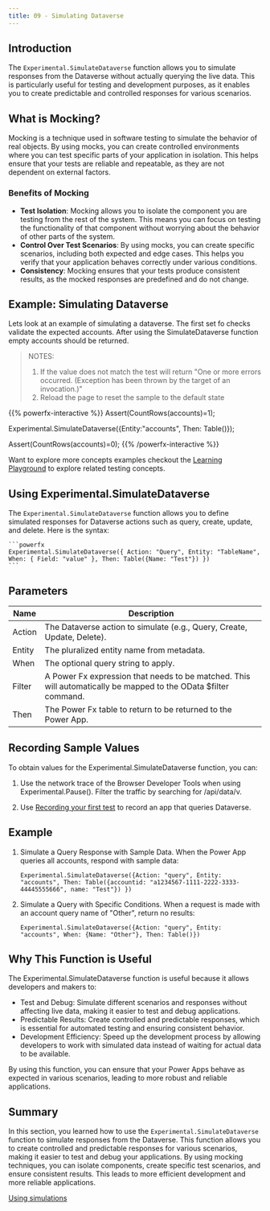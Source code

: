 ```yaml
---
title: 09 - Simulating Dataverse
---
```


## Introduction

The `Experimental.SimulateDataverse` function allows you to simulate responses from the Dataverse without actually querying the live data. This is particularly useful for testing and development purposes, as it enables you to create predictable and controlled responses for various scenarios.

## What is Mocking?

Mocking is a technique used in software testing to simulate the behavior of real objects. By using mocks, you can create controlled environments where you can test specific parts of your application in isolation. This helps ensure that your tests are reliable and repeatable, as they are not dependent on external factors.

### Benefits of Mocking

- **Test Isolation**: Mocking allows you to isolate the component you are testing from the rest of the system. This means you can focus on testing the functionality of that component without worrying about the behavior of other parts of the system.
- **Control Over Test Scenarios**: By using mocks, you can create specific scenarios, including both expected and edge cases. This helps you verify that your application behaves correctly under various conditions.
- **Consistency**: Mocking ensures that your tests produce consistent results, as the mocked responses are predefined and do not change.

## Example: Simulating Dataverse

Lets look at an example of simulating a dataverse. The first set fo checks validate the expected accounts. After using the SimulateDataverse function empty accounts should be returned.

> NOTES:
> 1. If the value does not match the test will return "One or more errors occurred. (Exception has been thrown by the target of an invocation.)"
> 2. Reload the page to reset the sample to the default state

{{% powerfx-interactive %}}
Assert(CountRows(accounts)=1);

Experimental.SimulateDataverse({Entity:"accounts", Then: Table()});

Assert(CountRows(accounts)=0);
{{% /powerfx-interactive %}}

Want to explore more concepts examples checkout the [Learning Playground](/PowerApps-TestEngine/learning/playground?title=assert-simulated-dataverse) to explore related testing concepts.

## Using Experimental.SimulateDataverse

The `Experimental.SimulateDataverse` function allows you to define simulated responses for Dataverse actions such as query, create, update, and delete. Here is the syntax:

    ```powerfx
    Experimental.SimulateDataverse({ Action: "Query", Entity: "TableName", When: { Field: "value" }, Then: Table({Name: "Test"}) })
    ```

## Parameters

| Name	| Description |
|-------|-------------|
|Action |The Dataverse action to simulate (e.g., Query, Create, Update, Delete).
|Entity	| The pluralized entity name from metadata.
|When	|The optional query string to apply.
|Filter	| A Power Fx expression that needs to be matched. This will automatically be mapped to the OData $filter command.
| Then	| The Power Fx table to return to be returned to the Power App.

## Recording Sample Values

To obtain values for the Experimental.SimulateDataverse function, you can:

1. Use the network trace of the Browser Developer Tools when using Experimental.Pause(). Filter the traffic by searching for /api/data/v.

2. Use [Recording your first test](./05-recording-your-first-test.md) to record an app that queries Dataverse.

## Example
1. Simulate a Query Response with Sample Data. When the Power App queries all accounts, respond with sample data:

    ```powerfx
    Experimental.SimulateDataverse({Action: "query", Entity: "accounts", Then: Table({accountid: "a1234567-1111-2222-3333-44445555666", name: "Test"}) })
    ```

2. Simulate a Query with Specific Conditions. When a request is made with an account query name of "Other", return no results:

    ```powerfx
    Experimental.SimulateDataverse({Action: "query", Entity: "accounts", When: {Name: "Other"}, Then: Table()})
    ```

## Why This Function is Useful

The Experimental.SimulateDataverse function is useful because it allows developers and makers to:

- Test and Debug: Simulate different scenarios and responses without affecting live data, making it easier to test and debug applications.
- Predictable Results: Create controlled and predictable responses, which is essential for automated testing and ensuring consistent behavior.
- Development Efficiency: Speed up the development process by allowing developers to work with simulated data instead of waiting for actual data to be available.

By using this function, you can ensure that your Power Apps behave as expected in various scenarios, leading to more robust and reliable applications.

## Summary

In this section, you learned how to use the `Experimental.SimulateDataverse` function to simulate responses from the Dataverse. This function allows you to create controlled and predictable responses for various scenarios, making it easier to test and debug your applications. By using mocking techniques, you can isolate components, create specific test scenarios, and ensure consistent results. This leads to more efficient development and more reliable applications.

<a href="/powerfuldev-testing/learning/10-using-simulations" class="btn btn--primary">Using simulations</a>